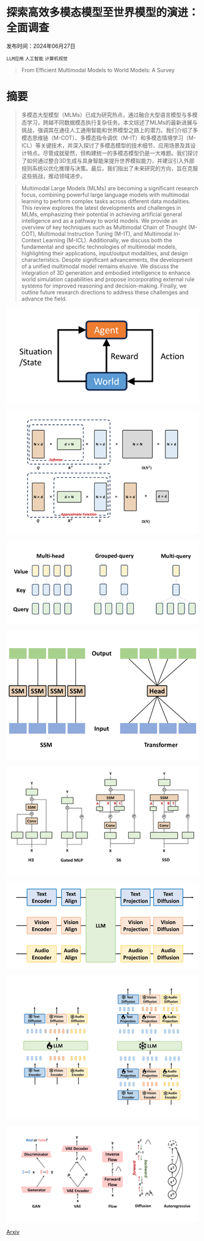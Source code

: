 # 探索高效多模态模型至世界模型的演进：全面调查

发布时间：2024年06月27日

`LLM应用` `人工智能` `计算机视觉`

> From Efficient Multimodal Models to World Models: A Survey

# 摘要

> 多模态大型模型（MLMs）已成为研究热点，通过融合大型语言模型与多模态学习，跨越不同数据模态执行复杂任务。本文综述了MLMs的最新进展与挑战，强调其在通往人工通用智能和世界模型之路上的潜力。我们介绍了多模态思维链（M-COT）、多模态指令调优（M-IT）和多模态情境学习（M-ICL）等关键技术，并深入探讨了多模态模型的技术细节、应用场景及其设计特点。尽管成就斐然，但构建统一的多模态模型仍是一大难题。我们探讨了如何通过整合3D生成与具身智能来提升世界模拟能力，并建议引入外部规则系统以优化推理与决策。最后，我们指出了未来研究的方向，旨在克服这些挑战，推动领域进步。

> Multimodal Large Models (MLMs) are becoming a significant research focus, combining powerful large language models with multimodal learning to perform complex tasks across different data modalities. This review explores the latest developments and challenges in MLMs, emphasizing their potential in achieving artificial general intelligence and as a pathway to world models. We provide an overview of key techniques such as Multimodal Chain of Thought (M-COT), Multimodal Instruction Tuning (M-IT), and Multimodal In-Context Learning (M-ICL). Additionally, we discuss both the fundamental and specific technologies of multimodal models, highlighting their applications, input/output modalities, and design characteristics. Despite significant advancements, the development of a unified multimodal model remains elusive. We discuss the integration of 3D generation and embodied intelligence to enhance world simulation capabilities and propose incorporating external rule systems for improved reasoning and decision-making. Finally, we outline future research directions to address these challenges and advance the field.

![探索高效多模态模型至世界模型的演进：全面调查](../../../paper_images/2407.00118/x1.png)

![探索高效多模态模型至世界模型的演进：全面调查](../../../paper_images/2407.00118/x2.png)

![探索高效多模态模型至世界模型的演进：全面调查](../../../paper_images/2407.00118/x3.png)

![探索高效多模态模型至世界模型的演进：全面调查](../../../paper_images/2407.00118/x4.png)

![探索高效多模态模型至世界模型的演进：全面调查](../../../paper_images/2407.00118/x5.png)

![探索高效多模态模型至世界模型的演进：全面调查](../../../paper_images/2407.00118/x6.png)

![探索高效多模态模型至世界模型的演进：全面调查](../../../paper_images/2407.00118/x7.png)

![探索高效多模态模型至世界模型的演进：全面调查](../../../paper_images/2407.00118/x8.png)

[Arxiv](https://arxiv.org/abs/2407.00118)